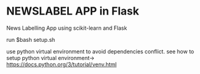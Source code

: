 # NEWSLABEL APP in Flask
News Labelling App using scikit-learn and Flask

run $bash setup.sh

use python virtual environment to avoid dependencies conflict.
see how to setup python virtual environment-> https://docs.python.org/3/tutorial/venv.html 
